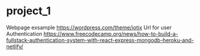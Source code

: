 # project_1

Webpage exsample
https://wordpress.com/theme/iotix
Url for user Authentication
https://www.freecodecamp.org/news/how-to-build-a-fullstack-authentication-system-with-react-express-mongodb-heroku-and-netlify/
